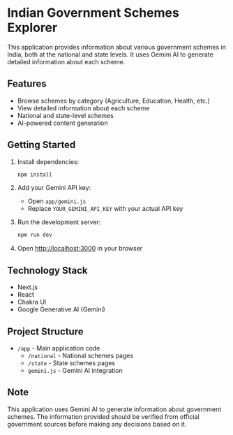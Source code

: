 # Indian Government Schemes Explorer

This application provides information about various government schemes in India, both at the national and state levels. It uses Gemini AI to generate detailed information about each scheme.

## Features

- Browse schemes by category (Agriculture, Education, Health, etc.)
- View detailed information about each scheme
- National and state-level schemes
- AI-powered content generation

## Getting Started

1. Install dependencies:
   ```bash
   npm install
   ```

2. Add your Gemini API key:
   - Open `app/gemini.js`
   - Replace `YOUR_GEMINI_API_KEY` with your actual API key

3. Run the development server:
   ```bash
   npm run dev
   ```

4. Open [http://localhost:3000](http://localhost:3000) in your browser

## Technology Stack

- Next.js
- React
- Chakra UI
- Google Generative AI (Gemini)

## Project Structure

- `/app` - Main application code
  - `/national` - National schemes pages
  - `/state` - State schemes pages
  - `gemini.js` - Gemini AI integration

## Note

This application uses Gemini AI to generate information about government schemes. The information provided should be verified from official government sources before making any decisions based on it.